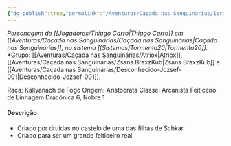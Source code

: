 ```yaml
---
{"dg-publish":true,"permalink":"/Aventuras/Caçada nas Sanguinárias/Isriktas Skyline/","noteIcon":"","created":"2025-10-13T17:42:08.682-03:00"}
---
```


*Personagem de [[Jogadores/Thiago Carro\|Thiago Carro]] em [[Aventuras/Caçada nas Sanguinárias/Caçada nas Sanguinárias\|Caçada nas Sanguinárias]], no sistema [[Sistemas/Tormenta20\|Tormenta20]].*
*Grupo: [[Aventuras/Caçada nas Sanguinárias/Atriox\|Atriox]], [[Aventuras/Caçada nas Sanguinárias/Zsans BraxzKub\|Zsans BraxzKub]] e [[Aventuras/Caçada nas Sanguinárias/Desconhecido-Jozsef-001\|Desconhecido-Jozsef-001]].

 Raça: Kallyanach de Fogo
Origem: Aristocrata
Classe: Arcanista Feiticeiro de Linhagem Dracônica 6, Nobre 1
#### Descrição
- Criado por druidas no castelo de uma das filhas de Schkar 
- Criado para ser um grande feiticeiro real